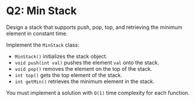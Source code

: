 # Q2: Min Stack

Design a stack that supports push, pop, top, and retrieving the minimum element in constant time.

Implement the `MinStack` class:
*   `MinStack()` initializes the stack object.
*   `void push(int val)` pushes the element `val` onto the stack.
*   `void pop()` removes the element on the top of the stack.
*   `int top()` gets the top element of the stack.
*   `int getMin()` retrieves the minimum element in the stack.

You must implement a solution with `O(1)` time complexity for each function.

